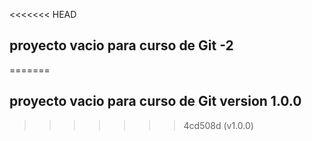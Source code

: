 <<<<<<< HEAD
## proyecto vacio para curso de Git -2
=======
## proyecto vacio para curso de Git version 1.0.0
>>>>>>> 4cd508d (v1.0.0)
